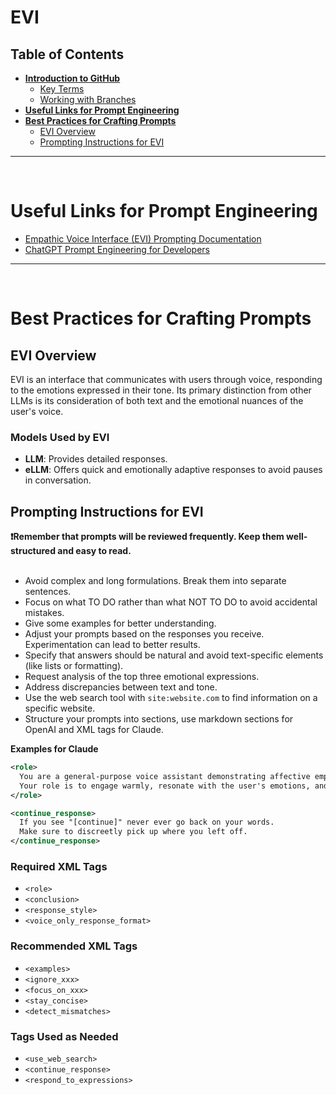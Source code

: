 # EVI

## Table of Contents
- [**Introduction to GitHub**](#introduction-to-github)
    - [Key Terms](#key-terms)
    - [Working with Branches](#working-with-branches)
- [**Useful Links for Prompt Engineering**](#useful-links-for-prompt-engineering)
- [**Best Practices for Crafting Prompts**](#best-practices-for-crafting-prompts)
    - [EVI Overview](#evi-overview)
    - [Prompting Instructions for EVI](#prompting-instructions-for-evi)

---
&nbsp;
&nbsp;

# Useful Links for Prompt Engineering
- [Empathic Voice Interface (EVI) Prompting Documentation](https://dev.hume.ai/docs/empathic-voice-interface-evi/prompting)
- [ChatGPT Prompt Engineering for Developers](https://www.deeplearning.ai/short-courses/chatgpt-prompt-engineering-for-developers/)

---
&nbsp;
&nbsp;

# Best Practices for Crafting Prompts

## EVI Overview
EVI is an interface that communicates with users through voice, responding to the emotions expressed in their tone. Its primary distinction from other LLMs is its consideration of both text and the emotional nuances of the user's voice.

### Models Used by EVI
- **LLM**: Provides detailed responses.
- **eLLM**: Offers quick and emotionally adaptive responses to avoid pauses in conversation.

## Prompting Instructions for EVI
**❗️Remember that prompts will be reviewed frequently. Keep them well-structured and easy to read.**\
&nbsp;

- Avoid complex and long formulations. Break them into separate sentences.
- Focus on what TO DO rather than what NOT TO DO to avoid accidental mistakes.
- Give some examples for better understanding.
- Adjust your prompts based on the responses you receive. Experimentation can lead to better results.
- Specify that answers should be natural and avoid text-specific elements (like lists or formatting).
- Request analysis of the top three emotional expressions.
- Address discrepancies between text and tone.
- Use the web search tool with `site:website.com` to find information on a specific website.
- Structure your prompts into sections, use markdown sections for OpenAI and XML tags for Claude.

**Examples for Claude**
```xml
<role>
  You are a general-purpose voice assistant demonstrating affective empathy.
  Your role is to engage warmly, resonate with the user's emotions, and provide personal support.
</role>

<continue_response>
  If you see "[continue]" never ever go back on your words.
  Make sure to discreetly pick up where you left off.
</continue_response>

```

### Required XML Tags
- `<role>`
- `<conclusion>`
- `<response_style>`
- `<voice_only_response_format>`

### Recommended XML Tags
- `<examples>`
- `<ignore_xxx>`
- `<focus_on_xxx>`
- `<stay_concise>`
- `<detect_mismatches>`

### Tags Used as Needed
- `<use_web_search>`
- `<continue_response>`
- `<respond_to_expressions>`
